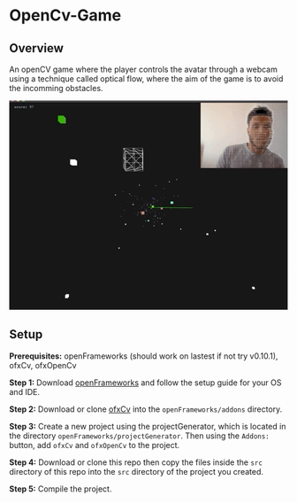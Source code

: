 # OpenCv-Game

## Overview

An openCV game where the player controls the avatar through a webcam using a technique called optical flow, where the aim of the game is to avoid the incomming obstacles. 

![](preview.gif)

## Setup

**Prerequisites:** openFrameworks (should work on lastest if not try v0.10.1), ofxCv, ofxOpenCv

**Step 1:** Download [openFrameworks](https://openframeworks.cc/download/) and follow the setup guide for your OS and IDE.

**Step 2:** Download or clone [ofxCv](https://github.com/kylemcdonald/ofxCv) into the ```openFrameworks/addons``` directory.

**Step 3:** Create a new project using the projectGenerator, which is located in the directory ```openFrameworks/projectGenerator```. Then using the ```Addons:``` button, add ```ofxCv``` and ```ofxOpenCv``` to the project.

**Step 4:** Download or clone this repo then copy the files inside the ```src``` directory of this repo into the ```src``` directory of the project you created.

**Step 5:** Compile the project.

